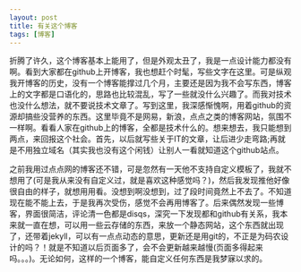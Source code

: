 ```yaml
---
layout: post
title: 有关这个博客
tags: [博客]
---
```

折腾了许久，这个博客基本上能用了，但是外观太丑了，我是一点设计能力都没有啊。看到大家都在github上开博客，我也想赶个时髦，写些文字在这里。可是纵观我开博客的历史，没有一个博客能撑过几个月，主要还是因为我不会写东西，博客上的文字都是口语化的，思路也比较混乱，写了一些就没什么兴趣了。而我对技术也没什么想法，就不要说技术文章了。写到这里，我深感惭愧啊，用着github的资源却搞些没营养的东西。这里毕竟不是网易，新浪，点点之类的博客网站，氛围不一样啊。看看人家在github上的博客，全都是技术什么的。想来想去，我只能想到两点，来回报这个社会。首先，以后就写些关于IT的文章，让后进少走弯路;再就是不用独立域名（其实我也没有这个闲钱）让别人一看就知道这个github站点。

之前我用过点点网的博客还不错，可是忽然有一天他不支持自定义模板了，我就不想用了(可是我从来没有自定义过，就是喜欢这种感觉吗？)，然后我发现推他好像很自由的样子，就想用用看。没想到啊没想到，过了段时间竟然上不去了。不知道现在能不能上去，于是我再次受伤，感觉不会再用博客了。后来偶然发现一些博客，界面很简洁，评论清一色都是disqs，深究一下发现都和github有关系，我本来就一直在想，可以用一些云存储的东西，来放一个静态网站，这个东西就出现了，还带着jekyll，可以有一点点动态的意思，更新还是用git的，不正是为码农设计的吗？！就是不知道以后页面多了，会不会更新越来越慢(页面多得起来吗。。。)。无论如何，这样的一个博客，能自定义任何东西是我梦寐以求的。
